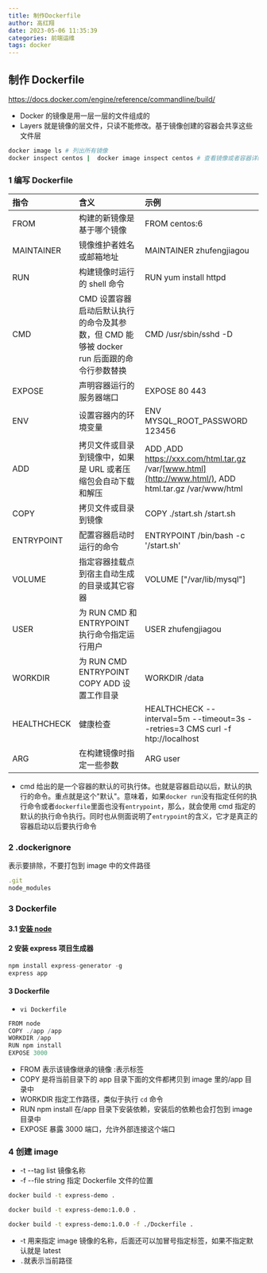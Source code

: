 ```yaml
---
title: 制作Dockerfile
author: 高红翔
date: 2023-05-06 11:35:39
categories: 前端运维
tags: docker
---
```


## 制作 Dockerfile

https://docs.docker.com/engine/reference/commandline/build/

- Docker 的镜像是用一层一层的文件组成的
- Layers 就是镜像的层文件，只读不能修改。基于镜像创建的容器会共享这些文件层

```bash
docker image ls # 列出所有镜像
docker inspect centos |  docker image inspect centos # 查看镜像或者容器详细信息
```

### 1 编写 Dockerfile

| 指令        | 含义                                                                                      | 示例                                                                                                  |
| :---------- | :---------------------------------------------------------------------------------------- | :---------------------------------------------------------------------------------------------------- |
| FROM        | 构建的新镜像是基于哪个镜像                                                                | FROM centos:6                                                                                         |
| MAINTAINER  | 镜像维护者姓名或邮箱地址                                                                  | MAINTAINER zhufengjiagou                                                                              |
| RUN         | 构建镜像时运行的 shell 命令                                                               | RUN yum install httpd                                                                                 |
| CMD         | CMD 设置容器启动后默认执行的命令及其参数，但 CMD 能够被 docker run 后面跟的命令行参数替换 | CMD /usr/sbin/sshd -D                                                                                 |
| EXPOSE      | 声明容器运行的服务器端口                                                                  | EXPOSE 80 443                                                                                         |
| ENV         | 设置容器内的环境变量                                                                      | ENV MYSQL_ROOT_PASSWORD 123456                                                                        |
| ADD         | 拷贝文件或目录到镜像中，如果是 URL 或者压缩包会自动下载和解压                             | ADD ,ADD https://xxx.com/html.tar.gz /var/[www.html](http://www.html/), ADD html.tar.gz /var/www/html |
| COPY        | 拷贝文件或目录到镜像                                                                      | COPY ./start.sh /start.sh                                                                             |
| ENTRYPOINT  | 配置容器启动时运行的命令                                                                  | ENTRYPOINT /bin/bash -c '/start.sh'                                                                   |
| VOLUME      | 指定容器挂载点到宿主自动生成的目录或其它容器                                              | VOLUME ["/var/lib/mysql"]                                                                             |
| USER        | 为 RUN CMD 和 ENTRYPOINT 执行命令指定运行用户                                             | USER zhufengjiagou                                                                                    |
| WORKDIR     | 为 RUN CMD ENTRYPOINT COPY ADD 设置工作目录                                               | WORKDIR /data                                                                                         |
| HEALTHCHECK | 健康检查                                                                                  | HEALTHCHECK --interval=5m --timeout=3s --retries=3 CMS curl -f htp://localhost                        |
| ARG         | 在构建镜像时指定一些参数                                                                  | ARG user                                                                                              |

- cmd 给出的是一个容器的默认的可执行体。也就是容器启动以后，默认的执行的命令。重点就是这个"默认"。意味着，如果`docker run`没有指定任何的执行命令或者`dockerfile`里面也没有`entrypoint`，那么，就会使用 cmd 指定的默认的执行命令执行。同时也从侧面说明了`entrypoint`的含义，它才是真正的容器启动以后要执行命令

### 2 .dockerignore

表示要排除，不要打包到 image 中的文件路径

```js
.git
node_modules
```

### 3 Dockerfile

#### 3.1 [安装 node](https://cloud.tencent.com/developer/beta/article/1886344)

#### 2 安装 express 项目生成器

```js
npm install express-generator -g
express app
```

#### 3 Dockerfile

- `vi Dockerfile`

```js
FROM node
COPY ./app /app
WORKDIR /app
RUN npm install
EXPOSE 3000
```

- FROM 表示该镜像继承的镜像 :表示标签
- COPY 是将当前目录下的 app 目录下面的文件都拷贝到 image 里的/app 目录中
- WORKDIR 指定工作路径，类似于执行 `cd` 命令
- RUN npm install 在/app 目录下安装依赖，安装后的依赖也会打包到 image 目录中
- EXPOSE 暴露 3000 端口，允许外部连接这个端口

### 4 创建 image

- -t --tag list 镜像名称
- -f --file string 指定 Dockerfile 文件的位置

```bash
docker build -t express-demo .

docker build -t express-demo:1.0.0 .

docker build -t express-demo:1.0.0 -f ./Dockerfile .
```

- -t 用来指定 image 镜像的名称，后面还可以加冒号指定标签，如果不指定默认就是 latest
- `.`就表示当前路径

